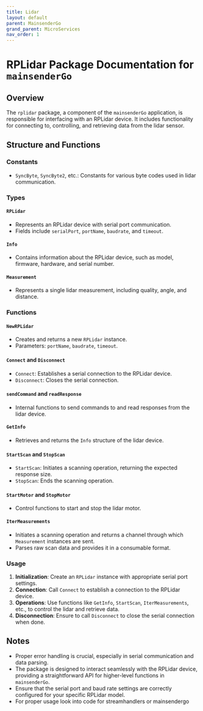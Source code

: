 ```yaml
---
title: Lidar
layout: default
parent: MainsenderGo
grand_parent: MicroServices
nav_order: 1
---
```


# RPLidar Package Documentation for `mainsenderGo`

## Overview

The `rplidar` package, a component of the `mainsenderGo` application, is responsible for interfacing with an RPLidar device. It includes functionality for connecting to, controlling, and retrieving data from the lidar sensor.

## Structure and Functions

### Constants

- `SyncByte`, `SyncByte2`, etc.: Constants for various byte codes used in lidar communication.

### Types

#### `RPLidar`

- Represents an RPLidar device with serial port communication.
- Fields include `serialPort`, `portName`, `baudrate`, and `timeout`.

#### `Info`

- Contains information about the RPLidar device, such as model, firmware, hardware, and serial number.

#### `Measurement`

- Represents a single lidar measurement, including quality, angle, and distance.

### Functions

#### `NewRPLidar`

- Creates and returns a new `RPLidar` instance.
- Parameters: `portName`, `baudrate`, `timeout`.

#### `Connect` and `Disconnect`

- `Connect`: Establishes a serial connection to the RPLidar device.
- `Disconnect`: Closes the serial connection.

#### `sendCommand` and `readResponse`

- Internal functions to send commands to and read responses from the lidar device.

#### `GetInfo`

- Retrieves and returns the `Info` structure of the lidar device.

#### `StartScan` and `StopScan`

- `StartScan`: Initiates a scanning operation, returning the expected response size.
- `StopScan`: Ends the scanning operation.

#### `StartMotor` and `StopMotor`

- Control functions to start and stop the lidar motor.

#### `IterMeasurements`

- Initiates a scanning operation and returns a channel through which `Measurement` instances are sent.
- Parses raw scan data and provides it in a consumable format.

### Usage

1. **Initialization**: Create an `RPLidar` instance with appropriate serial port settings.
2. **Connection**: Call `Connect` to establish a connection to the RPLidar device.
3. **Operations**: Use functions like `GetInfo`, `StartScan`, `IterMeasurements`, etc., to control the lidar and retrieve data.
4. **Disconnection**: Ensure to call `Disconnect` to close the serial connection when done.

## Notes

- Proper error handling is crucial, especially in serial communication and data parsing.
- The package is designed to interact seamlessly with the RPLidar device, providing a straightforward API for higher-level functions in `mainsenderGo`.
- Ensure that the serial port and baud rate settings are correctly configured for your specific RPLidar model.
- For proper usage look into code for streamhandlers or mainsendergo
